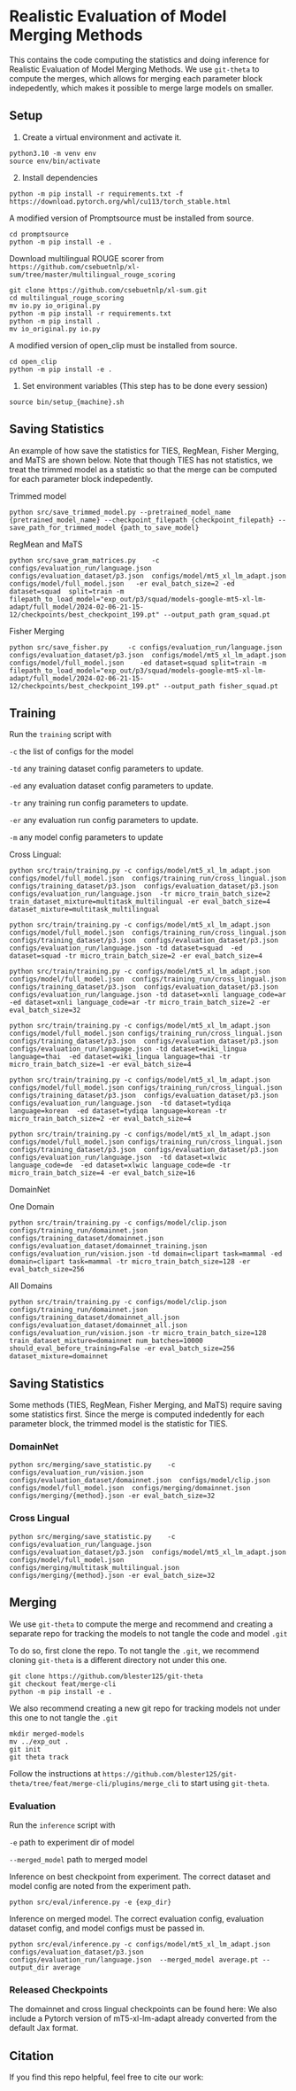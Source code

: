 # Realistic Evaluation of Model Merging Methods

This contains the code computing the statistics and doing inference for Realistic Evaluation of Model Merging Methods. 
We use `git-theta` to compute the merges, which allows for merging each parameter block indepedently, which makes it possible to merge large models on smaller. 

## Setup

1. Create a virtual environment and activate it.
```
python3.10 -m venv env
source env/bin/activate
```
2. Install dependencies 
```
python -m pip install -r requirements.txt -f https://download.pytorch.org/whl/cu113/torch_stable.html
```

A modified version of Promptsource must be installed from source. 
```
cd promptsource 
python -m pip install -e . 
```
Download multilingual ROUGE scorer from `https://github.com/csebuetnlp/xl-sum/tree/master/multilingual_rouge_scoring`
```
git clone https://github.com/csebuetnlp/xl-sum.git
cd multilingual_rouge_scoring
mv io.py io_original.py
python -m pip install -r requirements.txt
python -m pip install .
mv io_original.py io.py 
```
A modified version of open_clip must be installed from source. 
```
cd open_clip
python -m pip install -e . 
```

1. Set environment variables (This step has to be done every session)
```
source bin/setup_{machine}.sh
```
## Saving Statistics 

An example of how save the statistics for TIES, RegMean, Fisher Merging, and MaTS are shown below. 
Note that though TIES has not statistics, we treat the trimmed model as a statistic so that the merge can be computed for each parameter block indepedently. 


Trimmed model 
```
python src/save_trimmed_model.py --pretrained_model_name {pretrained_model_name} --checkpoint_filepath {checkpoint_filepath} --save_path_for_trimmed_model {path_to_save_model}
```

RegMean and MaTS
```
python src/save_gram_matrices.py    -c configs/evaluation_run/language.json  configs/evaluation_dataset/p3.json  configs/model/mt5_xl_lm_adapt.json  configs/model/full_model.json   -er eval_batch_size=2 -ed dataset=squad  split=train -m filepath_to_load_model="exp_out/p3/squad/models-google-mt5-xl-lm-adapt/full_model/2024-02-06-21-15-12/checkpoints/best_checkpoint_199.pt" --output_path gram_squad.pt
```

Fisher Merging 
```
python src/save_fisher.py     -c configs/evaluation_run/language.json  configs/evaluation_dataset/p3.json  configs/model/mt5_xl_lm_adapt.json  configs/model/full_model.json    -ed dataset=squad split=train -m filepath_to_load_model="exp_out/p3/squad/models-google-mt5-xl-lm-adapt/full_model/2024-02-06-21-15-12/checkpoints/best_checkpoint_199.pt" --output_path fisher_squad.pt
```

## Training 

Run the `training` script with 

`-c` the list of configs for the model

`-td` any training dataset config parameters to update. 

`-ed` any evaluation dataset config parameters to update. 

`-tr` any training run config parameters to update. 

`-er` any evaluation run config parameters to update. 

`-m` any model config parameters to update

Cross Lingual: 
```
python src/train/training.py -c configs/model/mt5_xl_lm_adapt.json configs/model/full_model.json  configs/training_run/cross_lingual.json     configs/training_dataset/p3.json  configs/evaluation_dataset/p3.json configs/evaluation_run/language.json  -tr micro_train_batch_size=2  train_dataset_mixture=multitask_multilingual -er eval_batch_size=4  dataset_mixture=multitask_multilingual
```

```
python src/train/training.py -c configs/model/mt5_xl_lm_adapt.json configs/model/full_model.json  configs/training_run/cross_lingual.json     configs/training_dataset/p3.json  configs/evaluation_dataset/p3.json configs/evaluation_run/language.json -td dataset=squad  -ed dataset=squad -tr micro_train_batch_size=2 -er eval_batch_size=4
```

```
python src/train/training.py -c configs/model/mt5_xl_lm_adapt.json configs/model/full_model.json  configs/training_run/cross_lingual.json     configs/training_dataset/p3.json  configs/evaluation_dataset/p3.json configs/evaluation_run/language.json -td dataset=xnli language_code=ar  -ed dataset=xnli language_code=ar -tr micro_train_batch_size=2 -er eval_batch_size=32
```

```
python src/train/training.py -c configs/model/mt5_xl_lm_adapt.json  configs/model/full_model.json configs/training_run/cross_lingual.json     configs/training_dataset/p3.json  configs/evaluation_dataset/p3.json configs/evaluation_run/language.json -td dataset=wiki_lingua language=thai  -ed dataset=wiki_lingua language=thai -tr micro_train_batch_size=1 -er eval_batch_size=4
```

```
python src/train/training.py -c configs/model/mt5_xl_lm_adapt.json  configs/model/full_model.json configs/training_run/cross_lingual.json     configs/training_dataset/p3.json  configs/evaluation_dataset/p3.json configs/evaluation_run/language.json  -td dataset=tydiqa language=korean  -ed dataset=tydiqa language=korean -tr micro_train_batch_size=2 -er eval_batch_size=4
```

```
python src/train/training.py -c configs/model/mt5_xl_lm_adapt.json  configs/model/full_model.json configs/training_run/cross_lingual.json     configs/training_dataset/p3.json  configs/evaluation_dataset/p3.json configs/evaluation_run/language.json  -td dataset=xlwic language_code=de  -ed dataset=xlwic language_code=de -tr micro_train_batch_size=4 -er eval_batch_size=16
```

DomainNet 

One Domain 
```
python src/train/training.py -c configs/model/clip.json configs/training_run/domainnet.json configs/training_dataset/domainnet.json configs/evaluation_dataset/domainnet_training.json configs/evaluation_run/vision.json -td domain=clipart task=mammal -ed domain=clipart task=mammal -tr micro_train_batch_size=128 -er eval_batch_size=256
```
All Domains
```
python src/train/training.py -c configs/model/clip.json configs/training_run/domainnet.json configs/training_dataset/domainnet_all.json configs/evaluation_dataset/domainnet_all.json configs/evaluation_run/vision.json -tr micro_train_batch_size=128 train_dataset_mixture=domainnet num_batches=10000 should_eval_before_training=False -er eval_batch_size=256 dataset_mixture=domainnet
```


## Saving Statistics 
Some methods (TIES, RegMean, Fisher Merging, and MaTS) require saving some statistics first. 
Since the merge is computed indedently for each parameter block, the trimmed model is the statistic for TIES. 


### DomainNet  
```
python src/merging/save_statistic.py    -c configs/evaluation_run/vision.json  configs/evaluation_dataset/domainnet.json  configs/model/clip.json  configs/model/full_model.json  configs/merging/domainnet.json  configs/merging/{method}.json -er eval_batch_size=32
```

### Cross Lingual 
```
python src/merging/save_statistic.py    -c configs/evaluation_run/language.json  configs/evaluation_dataset/p3.json  configs/model/mt5_xl_lm_adapt.json  configs/model/full_model.json  configs/merging/multitask_multilingual.json  configs/merging/{method}.json -er eval_batch_size=32

```

## Merging

We use `git-theta` to compute the merge and recommend and creating a separate repo for tracking the models to not tangle the code and model `.git`

To do so, first clone the repo. To not tangle the `.git`, we recommend cloning `git-theta` is a different directory not under this one.  
``` 
git clone https://github.com/blester125/git-theta
git checkout feat/merge-cli 
python -m pip install -e . 
```

We also recommend creating a new git repo for tracking models not under this one to not tangle the `.git`
```
mkdir merged-models
mv ../exp_out . 
git init 
git theta track 
```

Follow the instructions at `https://github.com/blester125/git-theta/tree/feat/merge-cli/plugins/merge_cli` to start using `git-theta`. 


### Evaluation 

Run the `inference` script with

`-e` path to experiment dir of model 

`--merged_model` path to merged model 


Inference on best checkpoint from experiment. The correct dataset and model config are noted from the experiment path.  
```
python src/eval/inference.py -e {exp_dir}
```

Inference on merged model. The correct evaluation config, evaluation dataset config, and model configs must be passed in. 
```
python src/eval/inference.py -c configs/model/mt5_xl_lm_adapt.json  configs/evaluation_dataset/p3.json configs/evaluation_run/language.json  --merged_model average.pt --output_dir average  
```

### Released Checkpoints 
The domainnet and cross lingual checkpoints can be found here: 
We also include a Pytorch version of mT5-xl-lm-adapt already converted from the default Jax format. 

## Citation

If you find this repo helpful, feel free to cite our work:

